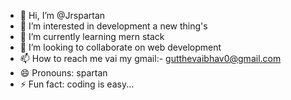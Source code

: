 - 👋 Hi, I’m @Jrspartan
- 👀 I’m interested in development a new thing's
- 🌱 I’m currently learning mern stack
- 💞️ I’m looking to collaborate on web development 
- 📫 How to reach me vai my gmail:- gutthevaibhav0@gmail.com
- 😄 Pronouns: spartan
- ⚡ Fun fact: coding is easy...

<!---
Jrsartan/Jrsartan is a ✨ special ✨ repository because its `README.md` (this file) appears on your GitHub profile.
You can click the Preview link to take a look at your changes.
--->
